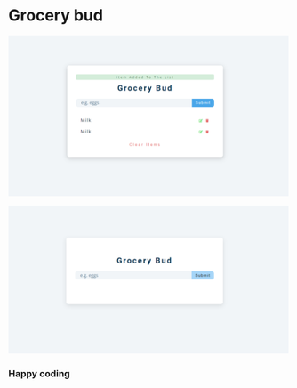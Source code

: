 # Grocery bud


![alt text](<Screenshot 2024-02-25 101434.png>) 



![alt text](<Screenshot 2024-02-25 101406.png>)


### Happy coding